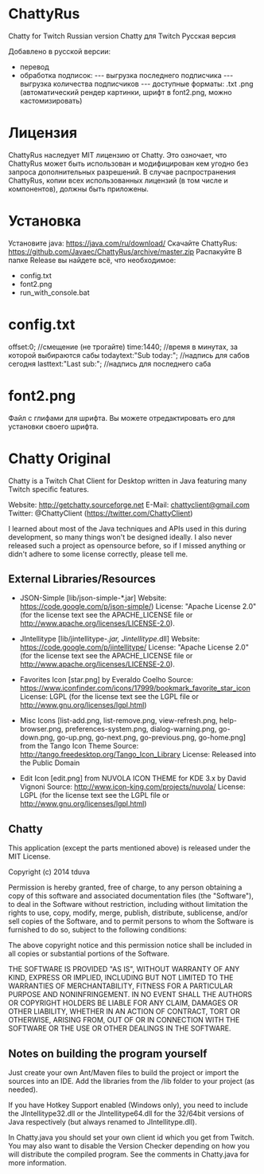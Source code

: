 ChattyRus
=========

Chatty for Twitch Russian version
Chatty для Twitch Русская версия

Добавлено в русской версии:
- перевод
- обработка подписок:
--- выгрузка последнего подписчика
--- выгрузка количества подписчиков
--- доступные форматы: .txt .png (автоматический рендер картинки, шрифт в font2.png, можно кастомизировать)

Лицензия
=========

ChattyRus наследует MIT лицензию от Chatty.
Это озночает, что ChattyRus может быть использован и модифицирован кем угодно без запроса дополнительных разрешений.
В случае распространения ChattyRus, копии всех использованных лицензий (в том числе и компонентов), должны быть приложены.


Установка
=========

Установите java: https://java.com/ru/download/
Скачайте ChattyRus: https://github.com/Javaec/ChattyRus/archive/master.zip
Распакуйте
В папке Release вы найдете всё, что необходимое:
- config.txt
- font2.png
- run_with_console.bat


config.txt
=========
offset:0; //смещение (не трогайте)
time:1440; //время в минутах, за которой выбираются сабы
todaytext:"Sub today:"; //надпись для сабов сегодня
lasttext:"Last sub:"; //надпись для последнего саба


font2.png
=========
Файл с глифами для шрифта. Вы можете отредактировать его для установки своего шрифта.



Chatty Original
=========

Chatty is a Twitch Chat Client for Desktop written in Java featuring many
Twitch specific features.

Website: http://getchatty.sourceforge.net
E-Mail: chattyclient@gmail.com
Twitter: @ChattyClient (https://twitter.com/ChattyClient)

I learned about most of the Java techniques and APIs used in this during
development, so many things won't be designed ideally. I also never
released such a project as opensource before, so if I missed anything or
didn't adhere to some license correctly, please tell me.

External Libraries/Resources
----------------------------

* JSON-Simple [lib/json-simple-*.jar]
	Website: https://code.google.com/p/json-simple/)
	License: "Apache License 2.0"
	(for the license text see the APACHE_LICENSE file
	or http://www.apache.org/licenses/LICENSE-2.0).

* JIntellitype [lib/jintellitype-*.jar, Jintellitype*.dll]
	Website: https://code.google.com/p/jintellitype/
	License: "Apache License 2.0"
	(for the license text see the APACHE_LICENSE file
	or http://www.apache.org/licenses/LICENSE-2.0).

* Favorites Icon [star.png] by Everaldo Coelho
	Source: https://www.iconfinder.com/icons/17999/bookmark_favorite_star_icon 
	License: LGPL
	(for the license text see the LGPL file or
	http://www.gnu.org/licenses/lgpl.html)

* Misc Icons [list-add.png, list-remove.png, view-refresh.png,
		help-browser.png, preferences-system.png,
		dialog-warning.png, go-down.png, go-up.png,
		go-next.png, go-previous.png, go-home.png] from the Tango Icon Theme
	Source: http://tango.freedesktop.org/Tango_Icon_Library
	License: Released into the Public Domain

* Edit Icon [edit.png] from NUVOLA ICON THEME for KDE 3.x by David Vignoni
	Source: http://www.icon-king.com/projects/nuvola/
	License: LGPL
	(for the license text see the LGPL file or
	http://www.gnu.org/licenses/lgpl.html)


Chatty
------

This application (except the parts mentioned above) is released under the
MIT License.

Copyright (c) 2014 tduva

Permission is hereby granted, free of charge, to any person obtaining a copy
of this software and associated documentation files (the "Software"), to deal
in the Software without restriction, including without limitation the rights
to use, copy, modify, merge, publish, distribute, sublicense, and/or sell
copies of the Software, and to permit persons to whom the Software is
furnished to do so, subject to the following conditions:

The above copyright notice and this permission notice shall be included in
all copies or substantial portions of the Software.

THE SOFTWARE IS PROVIDED "AS IS", WITHOUT WARRANTY OF ANY KIND, EXPRESS OR
IMPLIED, INCLUDING BUT NOT LIMITED TO THE WARRANTIES OF MERCHANTABILITY,
FITNESS FOR A PARTICULAR PURPOSE AND NONINFRINGEMENT. IN NO EVENT SHALL THE
AUTHORS OR COPYRIGHT HOLDERS BE LIABLE FOR ANY CLAIM, DAMAGES OR OTHER
LIABILITY, WHETHER IN AN ACTION OF CONTRACT, TORT OR OTHERWISE, ARISING FROM,
OUT OF OR IN CONNECTION WITH THE SOFTWARE OR THE USE OR OTHER DEALINGS IN
THE SOFTWARE.


Notes on building the program yourself
--------------------------------------

Just create your own Ant/Maven files to build the project or import the sources
into an IDE. Add the libraries from the /lib folder to your project (as needed).

If you have Hotkey Support enabled (Windows only), you need to include the
JIntellitype32.dll or the JIntellitype64.dll for the 32/64bit versions of Java
respectively (but always renamed to JIntellitype.dll).

In Chatty.java you should set your own client id which you get from Twitch. You
may also want to disable the Version Checker depending on how you will distribute
the compiled program. See the comments in Chatty.java for more information.
